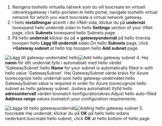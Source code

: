 1. <span data-ttu-id="e2b62-101">Navigera toohello virtuella nätverk som du vill toocreate en virtuell nätverksgateway i hello-portalen.</span><span class="sxs-lookup"><span data-stu-id="e2b62-101">In hello portal, navigate toohello virtual network for which you want toocreate a virtual network gateway.</span></span>
2. <span data-ttu-id="e2b62-102">I hello **inställningar** avsnitt i din VNet-sida, klickar du på **undernät** tooexpand hello undernät sidan.</span><span class="sxs-lookup"><span data-stu-id="e2b62-102">In hello **Settings** section of your VNet page, click **Subnets** tooexpand hello Subnets page.</span></span>
3. <span data-ttu-id="e2b62-103">På hello **undernät** klickar du på **+ gatewayundernät** på hello översta tooopen hello **Lägg till undernät** sidan.</span><span class="sxs-lookup"><span data-stu-id="e2b62-103">On hello **Subnets** page, click **+Gateway subnet** at hello top tooopen hello **Add subnet** page.</span></span>

  <span data-ttu-id="e2b62-104">![Lägg till gateway-undernätet hello](./media/vpn-gateway-add-gwsubnet-s2s-rm-portal-include/add-gw-subnet.png "lägga till hello gateway-undernät")</span><span class="sxs-lookup"><span data-stu-id="e2b62-104">![Add hello gateway subnet](./media/vpn-gateway-add-gwsubnet-s2s-rm-portal-include/add-gw-subnet.png "Add hello gateway subnet")</span></span>
4. <span data-ttu-id="e2b62-105">Hej **namn** för ditt undernät fylls i automatiskt med hello värdet 'GatewaySubnet'.</span><span class="sxs-lookup"><span data-stu-id="e2b62-105">hello **Name** for your subnet is automatically filled in with hello value 'GatewaySubnet'.</span></span> <span data-ttu-id="e2b62-106">Hej GatewaySubnet värde krävs för Azure toorecognize hello undernät som hello gateway-undernätet.</span><span class="sxs-lookup"><span data-stu-id="e2b62-106">hello GatewaySubnet value is required in order for Azure toorecognize hello subnet as hello gateway subnet.</span></span> <span data-ttu-id="e2b62-107">Justera automatiskt ifylld hello **adressintervall** värden toomatch konfigurationskrav.</span><span class="sxs-lookup"><span data-stu-id="e2b62-107">Adjust hello auto-filled **Address range** values toomatch your configuration requirements.</span></span>

  <span data-ttu-id="e2b62-108">![Lägga till hello gatewayundernät](./media/vpn-gateway-add-gwsubnet-s2s-rm-portal-include/gwsubnetip.png "att lägga till hello gateway-undernät")</span><span class="sxs-lookup"><span data-stu-id="e2b62-108">![Adding hello gateway subnet](./media/vpn-gateway-add-gwsubnet-s2s-rm-portal-include/gwsubnetip.png "Adding hello gateway subnet")</span></span>
5. <span data-ttu-id="e2b62-109">toocreate Hej undernät, klickar du på **OK** på hello hello sidans nederkant.</span><span class="sxs-lookup"><span data-stu-id="e2b62-109">toocreate hello subnet, click **OK** at hello bottom of hello page.</span></span>
